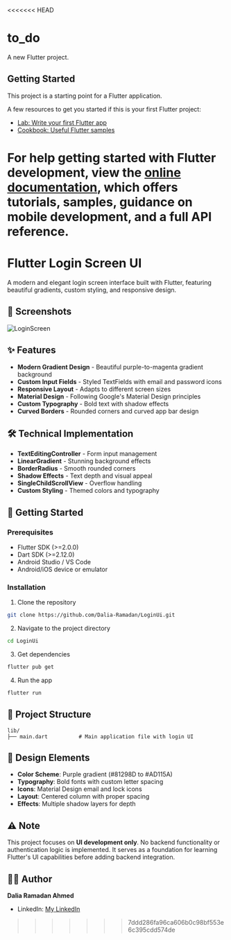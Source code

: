 <<<<<<< HEAD
# to_do

A new Flutter project.

## Getting Started

This project is a starting point for a Flutter application.

A few resources to get you started if this is your first Flutter project:

- [Lab: Write your first Flutter app](https://docs.flutter.dev/get-started/codelab)
- [Cookbook: Useful Flutter samples](https://docs.flutter.dev/cookbook)

For help getting started with Flutter development, view the
[online documentation](https://docs.flutter.dev/), which offers tutorials,
samples, guidance on mobile development, and a full API reference.
=======
# Flutter Login Screen UI

A modern and elegant login screen interface built with Flutter, featuring beautiful gradients, custom styling, and responsive design.

## 📱 Screenshots

![LoginScreen](https://github.com/user-attachments/assets/a6ea2a84-bc32-433b-9d34-da29f9d0496d)


## ✨ Features

- **Modern Gradient Design** - Beautiful purple-to-magenta gradient background
- **Custom Input Fields** - Styled TextFields with email and password icons
- **Responsive Layout** - Adapts to different screen sizes
- **Material Design** - Following Google's Material Design principles
- **Custom Typography** - Bold text with shadow effects
- **Curved Borders** - Rounded corners and curved app bar design

## 🛠️ Technical Implementation

- **TextEditingController** - Form input management
- **LinearGradient** - Stunning background effects
- **BorderRadius** - Smooth rounded corners
- **Shadow Effects** - Text depth and visual appeal
- **SingleChildScrollView** - Overflow handling
- **Custom Styling** - Themed colors and typography

## 🚀 Getting Started

### Prerequisites

- Flutter SDK (>=2.0.0)
- Dart SDK (>=2.12.0)
- Android Studio / VS Code
- Android/iOS device or emulator

### Installation

1. Clone the repository
```bash
git clone https://github.com/Dalia-Ramadan/LoginUi.git
```

2. Navigate to the project directory
```bash
cd LoginUi
```

3. Get dependencies
```bash
flutter pub get
```

4. Run the app
```bash
flutter run
```

## 📁 Project Structure

```
lib/
├── main.dart          # Main application file with login UI
```

## 🎨 Design Elements

- **Color Scheme**: Purple gradient (#81298D to #AD115A)
- **Typography**: Bold fonts with custom letter spacing
- **Icons**: Material Design email and lock icons
- **Layout**: Centered column with proper spacing
- **Effects**: Multiple shadow layers for depth


## ⚠️ Note

This project focuses on **UI development only**. No backend functionality or authentication logic is implemented. It serves as a foundation for learning Flutter's UI capabilities before adding backend integration.

## 👨‍💻 Author

**Dalia Ramadan Ahmed**
- LinkedIn: [My LinkedIn](https://www.linkedin.com/in/dalia-ramadan-ahmed-435912252/)
>>>>>>> 7ddd286fa96ca606b0c98bf553e6c395cdd574de
